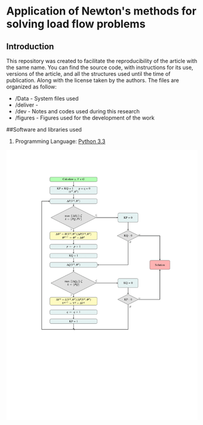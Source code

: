 # Application of Newton's methods for solving load flow problems
## Introduction
  This repository was created to facilitate the reproducibility of the article with the same name. You can find the source code, with instructions for its use, versions of the article, and all the structures used until the time of publication. Along with the license taken by the authors.
The files are organized as follow:
* /Data - System files used
* /deliver - 
* /dev - Notes and codes used during this research
* /figures - Figures used for the development of the work

##Software and libraries used

1. Programming Language: [Python 3.3](https://www.python.org/) 



![Workflow Research](figures/Flowchart_FastDecopled.png)
